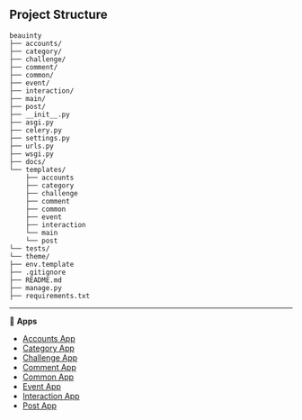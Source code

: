 ## Project Structure

```tree
beauinty
├── accounts/
├── category/
├── challenge/
├── comment/
├── common/
├── event/
├── interaction/
├── main/
├── post/
├── __init__.py
├── asgi.py
├── celery.py
├── settings.py
├── urls.py
├── wsgi.py
├── docs/
└── templates/
    ├── accounts
    ├── category
    ├── challenge
    ├── comment
    ├── common
    ├── event
    ├── interaction
    └── main
    └── post
└── tests/
└── theme/
├── env.template
├── .gitignore
├── README.md
├── manage.py
├── requirements.txt
```


---

📌 **Apps**

- [Accounts App](https://github.com/denniesia/beaunity/blob/main/docs/project_structure/accounts_app.md)
- [Category App](https://github.com/denniesia/beaunity/blob/main/docs/project_structure/category_app.md)
- [Challenge App](https://github.com/denniesia/beaunity/blob/main/docs/project_structure/challenge_app.md)
- [Comment App](https://github.com/denniesia/beaunity/blob/main/docs/project_structure/comment_app.md)
- [Common App](https://github.com/denniesia/beaunity/blob/main/docs/project_structure/common_app.md)
- [Event App](https://github.com/denniesia/beaunity/blob/main/docs/project_structure/event_app.md)
- [Interaction App](https://github.com/denniesia/beaunity/blob/main/docs/project_structure/interaction_app.md)
- [Post App](https://github.com/denniesia/beaunity/blob/main/docs/project_structure/post_app.md)
